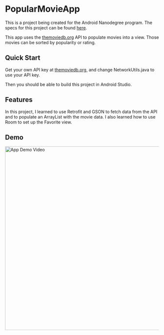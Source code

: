 # PopularMovieApp

This is a project being created for the Android Nanodegree program. The specs for this project can be found [here](https://docs.google.com/document/d/1ZlN1fUsCSKuInLECcJkslIqvpKlP7jWL2TP9m6UiA6I/pub?embedded=true).

This app uses the [themoviedb.org](https://www.themoviedb.org/settings/api) API to populate movies into a view. Those movies can be sorted by popularity or rating.

## Quick Start
Get your own API key at [themoviedb.org](https://www.themoviedb.org), and change NetworkUtils.java to use your API key.

Then you should be able to build this project in Android Studio.

## Features
In this project, I learned to use Retrofit and GSON to fetch data from the API and to populate an ArrayList with the movie data. I also learned how to use Room to set up the Favorite view.

## Demo
<img src="images/movie.gif" alt="App Demo Video" height="600">
